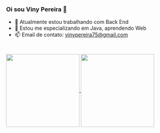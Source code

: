 ### Oi sou Viny Pereira 👋

- 🔭 Atualmente estou trabalhando com Back End
- 🌱 Estou me especializando em Java, aprendendo Web
- 📫 Email de contato: vinypereira75@gmail.com

#

<!--![GitHub Stats](https://github-readme-stats.vercel.app/api?username=Viny-Pereira&theme=dracula&show_icons=true&hide_border=true&count_private=true) 

![Top Langs](https://github-readme-stats.vercel.app/api/top-langs/?username=Viny-Pereira&size_weight=0.5&count_weight=0.5&theme=dracula&show_icons=true&hide_border=true&count_private=true)
-->

<a href="https://github.com/anuraghazra/github-readme-stats">
  <img height=200 align="center" src="https://github-readme-stats.vercel.app/api?username=Viny-Pereira&size_weight=0.5&count_weight=0.5&theme=dracula&show_icons=true&hide_border=true&count_private=true&rank_icon=github" />
</a>
<a href="https://github.com/anuraghazra/convoychat">
  <img height=200 align="center" src="https://github-readme-stats.vercel.app/api/top-langs?username=Viny-Pereira&size_weight=0.5&count_weight=0.5&theme=dracula&show_icons=true&hide_border=true&count_private=true"/>
</a>
